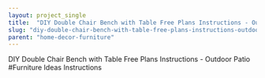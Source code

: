 ```yaml
---
layout: project_single
title:  "DIY Double Chair Bench with Table Free Plans Instructions - Outdoor Patio #Furniture Ideas Instructions"
slug: "diy-double-chair-bench-with-table-free-plans-instructions-outdoor-patio-furniture-ideas-instructions"
parent: "home-decor-furniture"
---
```

DIY Double Chair Bench with Table Free Plans Instructions - Outdoor Patio #Furniture Ideas Instructions